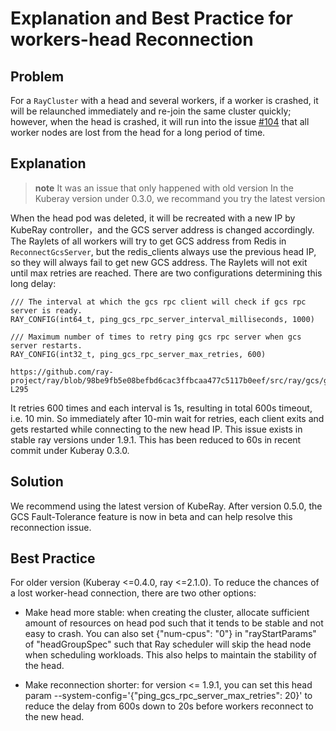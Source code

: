# Explanation and Best Practice for workers-head Reconnection

## Problem

For a `RayCluster` with a head and several workers, if a worker is crashed, it will be relaunched immediately and re-join the same cluster quickly; however, when the head is crashed, it will run into the issue [#104](https://github.com/ray-project/kuberay/issues/104) that all worker nodes are lost from the head for a long period of time.

## Explanation

> **note**
It was an issue that only happened with old version In the Kuberay version under 0.3.0, we recommand you try the latest version

When the head pod was deleted, it will be recreated with a new IP by KubeRay controller，and the GCS server address is changed accordingly. The Raylets of all workers will try to get GCS address from Redis in `ReconnectGcsServer`, but the redis_clients always use the previous head IP, so they will always fail to get new GCS address. The Raylets will not exit until max retries are reached. There are two configurations determining this long delay:

```
/// The interval at which the gcs rpc client will check if gcs rpc server is ready.
RAY_CONFIG(int64_t, ping_gcs_rpc_server_interval_milliseconds, 1000)

/// Maximum number of times to retry ping gcs rpc server when gcs server restarts.
RAY_CONFIG(int32_t, ping_gcs_rpc_server_max_retries, 600)

https://github.com/ray-project/ray/blob/98be9fb5e08befbd6cac3ffbcaa477c5117b0eef/src/ray/gcs/gcs_client/gcs_client.cc#L294-L295
```

It retries 600 times and each interval is 1s, resulting in total 600s timeout, i.e. 10 min. So immediately after 10-min wait for retries, each client exits and gets restarted while connecting to the new head IP. This issue exists in stable ray versions under 1.9.1. This has been reduced to 60s in recent commit under Kuberay 0.3.0.

## Solution
We recommend using the latest version of KubeRay. After version 0.5.0, the GCS Fault-Tolerance feature is now in beta and can help resolve this reconnection issue.

## Best Practice

For older version (Kuberay <=0.4.0, ray <=2.1.0). To reduce the chances of a lost worker-head connection, there are two other options:

- Make head more stable: when creating the cluster, allocate sufficient amount of resources on head pod such that it tends to be stable and not easy to crash. You can also set {"num-cpus": "0"} in "rayStartParams" of "headGroupSpec" such that Ray scheduler will skip the head node when scheduling workloads. This also helps to maintain the stability of the head.

- Make reconnection shorter: for version <= 1.9.1, you can set this head param --system-config='{"ping_gcs_rpc_server_max_retries": 20}' to reduce the delay from 600s down to 20s before workers reconnect to the new head.
